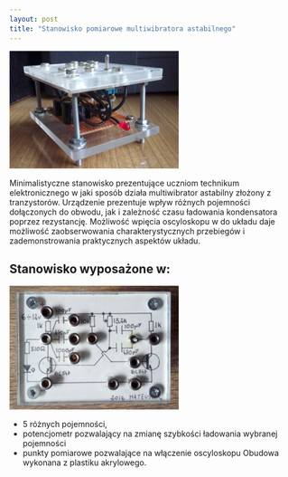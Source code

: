 ```yaml
---
layout: post
title: "Stanowisko pomiarowe multiwibratora astabilnego"
---
```

![Main board](/images/multivibrator/multivibrator_side_low.jpg)

Minimalistyczne stanowisko prezentujące uczniom technikum elektronicznego w jaki sposób działa multiwibrator astabilny złożony z tranzystorów. Urządzenie prezentuje wpływ różnych pojemności dołączonych do obwodu, jak i zależność czasu ładowania kondensatora poprzez rezystancję. Możliwość wpięcia oscyloskopu w do układu daje możliwość zaobserwowania charakterystycznych przebiegów i zademonstrowania praktycznych aspektów układu.

## Stanowisko wyposażone w:
![Top view](/images/multivibrator/multivibrator_top_low.jpg)

- 5 różnych pojemności,
- potencjometr pozwalający na zmianę szybkości ładowania wybranej pojemności
- punkty pomiarowe pozwalające na włączenie oscyloskopu
Obudowa wykonana z plastiku akrylowego.
